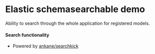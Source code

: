 # Elastic schemasearchable demo

Ability to search through the whole application for registered models.

#### Search functionality
- Powered by [ankane/searchkick](https://github.com/ankane/searchkick)
